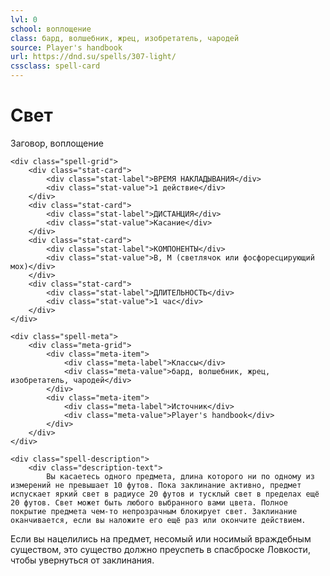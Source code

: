 ```yaml
---
lvl: 0
school: воплощение
class: бард, волшебник, жрец, изобретатель, чародей
source: Player's handbook
url: https://dnd.su/spells/307-light/
cssclass: spell-card
---
```


<div class="spell-container">
    <div class="spell-header">
        <h1 class="spell-name">Свет</h1>
        <div class="spell-level">Заговор, воплощение</div>
    </div>
    
    <div class="spell-grid">
        <div class="stat-card">
            <div class="stat-label">ВРЕМЯ НАКЛАДЫВАНИЯ</div>
            <div class="stat-value">1 действие</div>
        </div>
        <div class="stat-card">
            <div class="stat-label">ДИСТАНЦИЯ</div>
            <div class="stat-value">Касание</div>
        </div>
        <div class="stat-card">
            <div class="stat-label">КОМПОНЕНТЫ</div>
            <div class="stat-value">В, М (светлячок или фосфоресцирующий мох)</div>
        </div>
        <div class="stat-card">
            <div class="stat-label">ДЛИТЕЛЬНОСТЬ</div>
            <div class="stat-value">1 час</div>
        </div>
    </div>
    
    <div class="spell-meta">
        <div class="meta-grid">
            <div class="meta-item">
                <div class="meta-label">Классы</div>
                <div class="meta-value">бард, волшебник, жрец, изобретатель, чародей</div>
            </div>
            <div class="meta-item">
                <div class="meta-label">Источник</div>
                <div class="meta-value">Player's handbook</div>
            </div>
        </div>
    </div>
    
    <div class="spell-description">
        <div class="description-text">
            Вы касаетесь одного предмета, длина которого ни по одному из измерений не превышает 10 футов. Пока заклинание активно, предмет испускает яркий свет в радиусе 20 футов и тусклый свет в пределах ещё 20 футов. Свет может быть любого выбранного вами цвета. Полное покрытие предмета чем-то непрозрачным блокирует свет. Заклинание оканчивается, если вы наложите его ещё раз или окончите действием.
Если вы нацелились на предмет, несомый или носимый враждебным существом, это существо должно преуспеть в спасброске Ловкости, чтобы увернуться от заклинания.
        </div>
    </div>
</div>